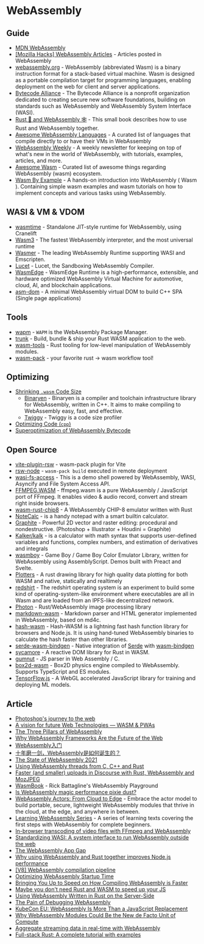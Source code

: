 # WebAssembly

## Guide

- [MDN WebAssembly](https://developer.mozilla.org/zh-CN/docs/WebAssembly)
- [[Mozilla Hacks] WebAssembly Articles](https://hacks.mozilla.org/category/webassembly/) - Articles posted in WebAssembly
- [webassembly.org](https://webassembly.org) - WebAssembly (abbreviated Wasm) is a binary instruction format for a stack-based virtual machine. Wasm is designed as a portable compilation target for programming languages, enabling deployment on the web for client and server applications.
- [Bytecode Alliance](https://bytecodealliance.org/articles/) - The Bytecode Alliance is a nonprofit organization dedicated to creating secure new software foundations, building on standards such as WebAssembly and WebAssembly System Interface (WASI).
- [Rust 🦀 and WebAssembly 🕸](https://rustwasm.github.io/docs/book) - This small book describes how to use Rust and WebAssembly together.
- [Awesome WebAssembly Languages](https://github.com/appcypher/awesome-wasm-langs) - A curated list of languages that compile directly to or have their VMs in WebAssembly
- [WebAssembly Weekly](https://wasmweekly.news) - A weekly newsletter for keeping on top of what's new in the world of WebAssembly, with tutorials, examples, articles, and more.
- [Awesome Wasm](https://github.com/mbasso/awesome-wasm) - Curated list of awesome things regarding WebAssembly (wasm) ecosystem.
- [Wasm By Example](https://wasmbyexample.dev/home.en-us.html) - A hands-on introduction into WebAssembly ( Wasm ). Containing simple wasm examples and wasm tutorials on how to implement concepts and various tasks using WebAssembly.

## WASI & VM & VDOM

- [wasmtime](https://github.com/bytecodealliance/wasmtime) - Standalone JIT-style runtime for WebAssembly, using Cranelift
- [Wasm3](https://github.com/wasm3/wasm3) - The fastest WebAssembly interpreter, and the most universal runtime
- [Wasmer](https://github.com/wasmerio/wasmer) - The leading WebAssembly Runtime supporting WASI and Emscripten.
- [Lucet](https://github.com/bytecodealliance/lucet) - Lucet, the Sandboxing WebAssembly Compiler.
- [WasmEdge](https://github.com/WasmEdge/WasmEdge) - WasmEdge Runtime is a high-performance, extensible, and hardware optimized WebAssembly Virtual Machine for automotive, cloud, AI, and blockchain applications.
- [asm-dom](https://github.com/mbasso/asm-dom) - A minimal WebAssembly virtual DOM to build C++ SPA (Single page applications)


## Tools

- [wapm](https://wapm.io) - `WAPM` is the WebAssembly Package Manager.
- [trunk](https://github.com/thedodd/trunk) - Build, bundle & ship your Rust WASM application to the web.
- [wasm-tools](https://github.com/bytecodealliance/wasm-tools) - Rust tooling for low-level manipulation of WebAssembly modules.
- [wasm-pack](https://github.com/rustwasm/wasm-pack) - your favorite rust -> wasm workflow tool!

## Optimizing

- [Shrinking `.wasm` Code Size](https://rustwasm.github.io/book/reference/code-size.html)
  - [Binaryen](https://github.com/WebAssembly/binaryen) - Binaryen is a compiler and toolchain infrastructure library for WebAssembly, written in C++. It aims to make compiling to WebAssembly easy, fast, and effective.
  - [Twiggy](https://github.com/rustwasm/twiggy) - Twiggy is a code size profiler
- [Optimizing Code (`cpp`)](https://emscripten.org/docs/optimizing/Optimizing-Code.html)
- [Superoptimization of WebAssembly Bytecode](https://arxiv.org/pdf/2002.10213.pdf)

## Open Source

- [vite-plugin-rsw](https://github.com/lencx/vite-plugin-rsw) - wasm-pack plugin for Vite
- [rsw-node](https://github.com/lencx/rsw-node) - `wasm-pack build` executed in remote deployment
- [wasi-fs-access](https://github.com/GoogleChromeLabs/wasi-fs-access) - This is a demo shell powered by WebAssembly, WASI, Asyncify and File System Access API.
- [FFMPEG.WASM](https://ffmpegwasm.github.io) - ffmpeg.wasm is a pure WebAssembly / JavaScript port of FFmpeg. It enables video & audio record, convert and stream right inside browsers.
- [wasm-rust-chip8](https://github.com/ColinEberhardt/wasm-rust-chip8) - A WebAssembly CHIP-8 emulator written with Rust
- [NoteCalc](https://bbodi.github.io/notecalc3) -  is a handy notepad with a smart builtin calculator.
- [Graphite](https://github.com/GraphiteEditor/Graphite) - Powerful 2D vector and raster editing: procedural and nondestructive. (Photoshop + Illustrator + Houdini = Graphite)
- [Kalker/kalk](https://github.com/PaddiM8/kalker) - is a calculator with math syntax that supports user-defined variables and functions, complex numbers, and estimation of derivatives and integrals
- [wasmboy](https://github.com/torch2424/wasmboy) - Game Boy / Game Boy Color Emulator Library, written for WebAssembly using AssemblyScript. Demos built with Preact and Svelte.
- [Plotters](https://github.com/38/plotters) - A rust drawing library for high quality data plotting for both WASM and native, statically and realtimely
- [redshirt](https://github.com/tomaka/redshirt) - The redshirt operating system is an experiment to build some kind of operating-system-like environment where executables are all in Wasm and are loaded from an IPFS-like decentralized network.
- [Photon](https://github.com/silvia-odwyer/photon) - Rust/WebAssembly image processing library
- [markdown-wasm](https://github.com/rsms/markdown-wasm) - Markdown parser and HTML generator implemented in WebAssembly, based on md4c.
- [hash-wasm](https://github.com/Daninet/hash-wasm) - Hash-WASM is a lightning fast hash function library for browsers and Node.js. It is using hand-tuned WebAssembly binaries to calculate the hash faster than other libraries.
- [serde-wasm-bindgen](https://github.com/cloudflare/serde-wasm-bindgen) - Native integration of [Serde](https://serde.rs) with [wasm-bindgen](https://github.com/rustwasm/wasm-bindgen)
- [sycamore](https://github.com/sycamore-rs/sycamore) - A reactive DOM library for Rust in WASM.
- [gumnut](https://github.com/samthor/gumnut) - JS parser in Web Assembly / C.
- [box2d-wasm](https://github.com/Birch-san/box2d-wasm) - Box2D physics engine compiled to WebAssembly. Supports TypeScript and ES modules.
- [TensorFlow.js](https://github.com/tensorflow/tfjs) - A WebGL accelerated JavaScript library for training and deploying ML models.

## Article

- [Photoshop's journey to the web](https://web.dev/ps-on-the-web/)
- [A vision for future Web Technologies — WASM & PWAs](https://medium.com/@alshdavid/a-vision-for-future-web-technologies-wasm-pwas-9f8c6e1fe6b0)
- [The Three Pillars of WebAssembly](https://thenewstack.io/the-three-pillars-of-webassembly/)
- [Why WebAssembly Frameworks Are the Future of the Web](https://www.cloudsavvyit.com/13696/why-webassembly-frameworks-are-the-future-of-the-web/)
- [WebAssembly入门](https://lencx.github.io/book/wasm/rust_wasm_frontend.html)
- [十年磨一剑，WebAssembly是如何诞生的？](https://www.yuque.com/kiwenlau/blog/zg3349)
- [The State of WebAssembly 2021](https://blog.scottlogic.com/2021/06/21/state-of-wasm.html)
- [Using WebAssembly threads from C, C++ and Rust](https://web.dev/webassembly-threads/)
- [Faster (and smaller) uploads in Discourse with Rust, WebAssembly and MozJPEG](https://blog.discourse.org/2021/07/faster-user-uploads-on-discourse-with-rust-webassembly-and-mozjpeg/)
- [WasmBook](https://wasmbook.com/) - Rick Battagline's WebAssembly Playground
- [Is WebAssembly magic performance pixie dust?](https://surma.dev/things/js-to-asc/)
- [WebAssembly Actors: From Cloud to Edge](https://www.edx.org/course/webassembly-actors-from-cloud-to-edge) - Embrace the actor model to build portable, secure, lightweight WebAssembly modules that thrive in the cloud, at the edge, and anywhere in between.
- [Learning WebAssembly Series](https://blog.ttulka.com/learning-webassembly-series) - A series of learning texts covering the first steps with WebAssembly for complete beginners.
- [In-browser transcoding of video files with FFmpeg and WebAssembly](https://blog.scottlogic.com/2020/11/23/ffmpeg-webassembly.html)
- [Standardizing WASI: A system interface to run WebAssembly outside the web](https://hacks.mozilla.org/2019/03/standardizing-wasi-a-webassembly-system-interface)
- [The WebAssembly App Gap](https://paulbutler.org/2020/the-webassembly-app-gap)
- [Why using WebAssembly and Rust together improves Node.js performance](https://developer.ibm.com/articles/why-webassembly-and-rust-together-improve-nodejs-performance)
- [[V8] WebAssembly compilation pipeline](https://v8.dev/docs/wasm-compilation-pipeline)
- [Optimizing WebAssembly Startup Time](https://pspdfkit.com/blog/2018/optimize-webassembly-startup-performance/)
- [Bringing You Up to Speed on How Compiling WebAssembly is Faster](https://www.cs.cornell.edu/courses/cs6120/2019fa/blog/wasm/)
- [Maybe you don't need Rust and WASM to speed up your JS](https://mrale.ph/blog/2018/02/03/maybe-you-dont-need-rust-to-speed-up-your-js.html#getting-the-code)
- [Using WebAssembly Written in Rust on the Server-Side](https://thenewstack.io/using-web-assembly-written-in-rust-on-the-server-side/)
- [The Pain of Debugging WebAssembly](https://thenewstack.io/the-pain-of-debugging-webassembly/)
- [KubeCon EU: WebAssembly Is More Than a JavaScript Replacement](https://thenewstack.io/kubecon-eu-why-webassembly-is-more-than-a-javascript-replacement/)
- [Why WebAssembly Modules Could Be the New de Facto Unit of Compute](https://thenewstack.io/why-webassembly-modules-could-be-the-new-de-facto-unit-of-compute/)
- [Aggregate streaming data in real-time with WebAssembly](https://www.infinyon.com/blog/2021/08/smartstream-aggregates/)
- [Full-stack Rust: A complete tutorial with examples](https://blog.logrocket.com/full-stack-rust-a-complete-tutorial-with-examples/)